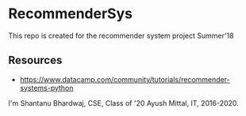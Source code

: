 # RecommenderSys
This repo is created for the recommender system project Summer'18
## Resources
- https://www.datacamp.com/community/tutorials/recommender-systems-python

I'm Shantanu Bhardwaj, CSE, Class of '20
Ayush Mittal, IT, 2016-2020.
